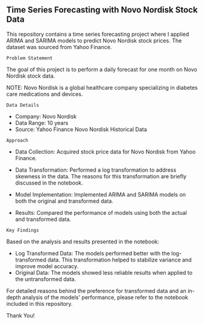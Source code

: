 ## Time Series Forecasting with Novo Nordisk Stock Data
This repository contains a time series forecasting project where I applied ARIMA and SARIMA models to predict Novo Nordisk stock prices. The dataset was sourced from Yahoo Finance.

`Problem Statement`

The goal of this project is to perform a daily forecast for one month on Novo Nordisk stock data. 

NOTE: Novo Nordisk is a global healthcare company specializing in diabetes care medications and devices.

`Data Details`

- Company: Novo Nordisk
- Data Range: 10 years
- Source: Yahoo Finance Novo Nordisk Historical Data

`Approach`

- Data Collection: Acquired stock price data for Novo Nordisk from Yahoo Finance.
  
- Data Transformation: Performed a log transformation to address skewness in the data. The reasons for this transformation are briefly discussed in the notebook.
  
- Model Implementation: Implemented ARIMA and SARIMA models on both the original and transformed data.
  
- Results: Compared the performance of models using both the actual and transformed data.

`Key Findings`

Based on the analysis and results presented in the notebook:

- Log Transformed Data: The models performed better with the log-transformed data. This transformation helped to stabilize variance and improve model accuracy.
- Original Data: The models showed less reliable results when applied to the untransformed data.

For detailed reasons behind the preference for transformed data and an in-depth analysis of the models' performance, please refer to the notebook included in this repository.

Thank You!
